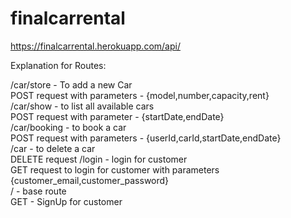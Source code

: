 # finalcarrental

https://finalcarrental.herokuapp.com/api/ 


Explanation for Routes:

/car/store - To add a new Car     
      POST request with parameters - {model,number,capacity,rent}   
/car/show - to list all available cars    
      POST request with parameter - {startDate,endDate}   
/car/booking - to book a car        
      POST request with parameters - {userId,carId,startDate,endDate}   
 /car - to delete  a car    
      DELETE request
/login - login for customer   
      GET request to login for customer with parameters {customer_email,customer_password}    
 / - base route     
      GET - SignUp for customer     
